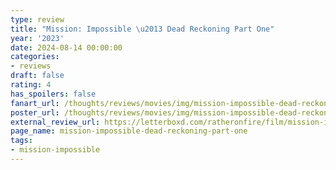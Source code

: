 ```yaml
---
type: review
title: "Mission: Impossible \u2013 Dead Reckoning Part One"
year: '2023'
date: 2024-08-14 00:00:00
categories:
- reviews
draft: false
rating: 4
has_spoilers: false
fanart_url: /thoughts/reviews/movies/img/mission-impossible-dead-reckoning-part-one_fanart.png
poster_url: /thoughts/reviews/movies/img/mission-impossible-dead-reckoning-part-one_poster.png
external_review_url: https://letterboxd.com/ratheronfire/film/mission-impossible-dead-reckoning-part-one/
page_name: mission-impossible-dead-reckoning-part-one
tags:
- mission-impossible
---
```


